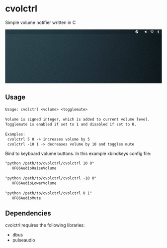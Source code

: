 # cvolctrl

Simple volume notifier written in C

![](resources/preview.gif)



## Usage

```
Usage: cvolctrl <volume> <togglemute>

Volume is signed integer, which is added to current volume level.
Togglemute is enabled if set to 1 and disabled if set to 0.

Examples:
 cvolctrl 5 0 -> increases volume by 5
 cvolctrl -10 1 -> decreases volume by 10 and toggles mute

```



Bind to keyboard volume buttons. In this example xbindkeys config file:

```
"python /path/to/cvolctrl/cvolctrl 10 0"
   XF86AudioRaiseVolume

"python /path/to/cvolctrl/cvolctrl -10 0"
   XF86AudioLowerVolume

"python /path/to/cvolctrl/cvolctrl 0 1"
   XF86AudioMute
```



## Dependencies

cvolctrl requires the following libraries:

- dbus
- pulseaudio

